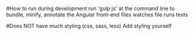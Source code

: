 #How to run during development
run 'gulp js' at the command line to bundle, minify, annotate the Angular front-end files
watches file
runs tests

#Does NOT have much styling (css, sass, less)
Add styling yourself
